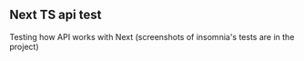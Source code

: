 ## Next TS api test

Testing how API works with Next (screenshots of insomnia's tests are in the project)
